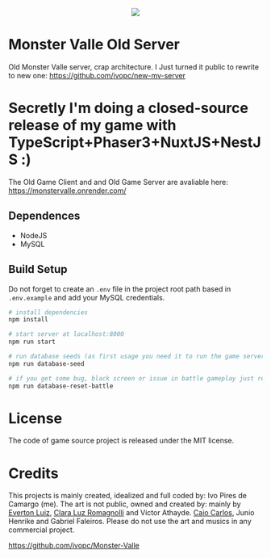 <p align="center" width="100%">
    <img src="https://i.imgur.com/bh8ZbWe.png">
</p>

# Monster Valle Old Server
Old Monster Valle server, crap architecture. I Just turned it public to rewrite to new one: https://github.com/ivopc/new-mv-server

# Secretly I'm doing a closed-source release of my game with TypeScript+Phaser3+NuxtJS+NestJS :)

The Old Game Client and and Old Game Server are avaliable here: https://monstervalle.onrender.com/

## Dependences
- NodeJS
- MySQL

## Build Setup

Do not forget to create an `.env` file in the project root path based in `.env.example` and add your MySQL credentials.

``` bash
# install dependencies
npm install

# start server at localhost:8000
npm run start

# run database seeds (as first usage you need it to run the game server that depends on database)
npm run database-seed

# if you get some bug, black screen or issue in battle gameplay just reset the battle related databases
npm run database-reset-battle
```

# License
The code of game source project is released under the MIT license.

# Credits
This projects is mainly created, idealized and full coded by: Ivo Pires de Camargo (me). 
The art is not public, owned and created by: mainly by [Everton Luiz](https://soundcloud.com/evertonluizmaestro?), [Clara Luz Romagnolli](https://linktr.ee/shaarpie) and Victor Athayde. [Caio Carlos](https://clockworkraven.itch.io/), Junio Henrike and Gabriel Faleiros. Please do not use the art and musics in any commercial project.


https://github.com/ivopc/Monster-Valle
